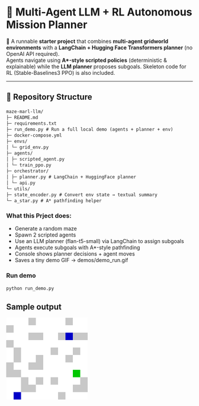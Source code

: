 # 🧭 Multi-Agent LLM + RL Autonomous Mission Planner

🚀 A runnable **starter project** that combines **multi-agent gridworld environments** with a **LangChain + Hugging Face Transformers planner** (no OpenAI API required).  
Agents navigate using **A\*-style scripted policies** (deterministic & explainable) while the **LLM planner** proposes subgoals. Skeleton code for RL (Stable-Baselines3 PPO) is also included.

---

## 📂 Repository Structure
```
maze-marl-llm/
├─ README.md
├─ requirements.txt
├─ run_demo.py # Run a full local demo (agents + planner + env)
├─ docker-compose.yml 
├─ envs/
│ └─ grid_env.py  
├─ agents/
│ ├─ scripted_agent.py  
│ └─ train_ppo.py  
├─ orchestrator/
│ ├─ planner.py # LangChain + HuggingFace planner
│ └─ api.py  
└─ utils/
├─ state_encoder.py # Convert env state → textual summary
└─ a_star.py # A* pathfinding helper
```

### What this Prject does:
- Generate a random maze
- Spawn 2 scripted agents
- Use an LLM planner (flan-t5-small) via LangChain to assign subgoals
- Agents execute subgoals with A*-style pathfinding
- Console shows planner decisions + agent moves
- Saves a tiny demo GIF → demos/demo_run.gif

### Run demo
```
python run_demo.py
```

## Sample output

![Demo Run](demo_run.gif)



